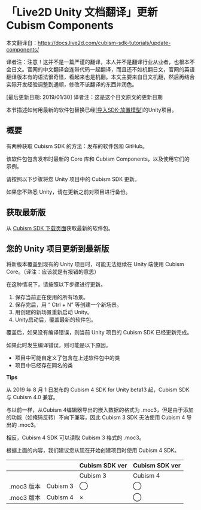 # 「Live2D Unity 文档翻译」更新 Cubism Components

本文翻译自：https://docs.live2d.com/cubism-sdk-tutorials/update-components/

译者注：注意！这并不是一篇严谨的翻译，本人并不是翻译行业从业者，也根本不会日文。官网的中文翻译会连带代码一起翻译，而且还不如机翻日文，官网的英语翻译版本有的语法很奇怪，看起来也是机翻。本文主要来自日文机翻，然后再结合实际开发经验调整到通顺，修改不该翻译的东西并润色。

[最后更新日期: 2019/01/30] 译者注：这是这个日文原文的更新日期

本节描述如何用最新的软件包替换已经[[导入SDK-放置模型](https://docs.live2d.com/cubism-sdk-tutorials/getting-started/)]的Unity项目。

## 概要

有两种获取 Cubism SDK 的方法：发布的软件包和 GitHub。

该软件包包含发布时最新的 Core 库和 Cubism Components，以及使用它们的示例。

请按照以下步骤将您 Unity 项目中的 Cubism SDK 更新。

如果您不熟悉 Unity，请在更新之前对项目进行备份。

## 获取最新版

从 [Cubism SDK 下载页面](https://www.live2d.com/download/cubism-sdk/)获取最新的软件包。

## 您的 Unity 项目更新到最新版

将新版本覆盖到现有的 Unity 项目时，可能无法继续在 Unity 端使用 Cubism Core。（译注：应该就是有报错的意思）

在这种情况下，请按照以下步骤进行更新。

1. 保存当前正在使用的所有场景。
2. 保存完后，用 “ Ctrl + N” 等创建一个新场景。
3. 用创建的新场景重新启动 Unity。
4. Unity启动后，覆盖最新的软件包。

覆盖后，如果没有编译错误，则当前 Unity 项目的 Cubism SDK 已经更新完成。

如果此时发生编译错误，则可能是以下原因。

- 项目中可能自定义了包含在上述软件包中的类
- 项目中已经存在同名的类

**Tips**

从 2019 年 8 月 1 日发布的 Cubism 4 SDK for Unity beta13 起，Cubism SDK 与 Cubism 4.0 兼容。

与以前一样，从Cubism 4编辑器导出的嵌入数据的格式为 .moc3，但是由于添加的功能（如掩码反转）不向下兼容，因此 Cubism 3 SDK 无法使用 Cubism 4 导出的 .moc3。

相反，Cubism 4 SDK 可以读取 Cubism 3 格式的 .moc3。

根据上面的内容，我们建议您从现在开始创建项目时使用 Cubism 4 SDK。

|            |          | Cubism SDK ver | Cubism SDK ver |
| ---------- | -------- | -------------- | -------------- |
|            |          | Cubism 3       | Cubism 4       |
| .moc3 版本 | Cubism 3 | ◯              | ◯              |
| .moc3 版本 | Cubism 4 | ×              | ◯              |

